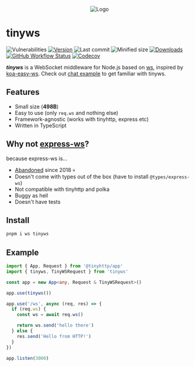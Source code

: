 <p align="center">
  <img src="https://raw.githubusercontent.com/talentlessguy/tinyws/master/logo.svg" alt="Logo">
</p>

# tinyws

![Vulnerabilities][vulns-badge-url]
[![Version][v-badge-url]][npm-url]
![Last commit][last-commit-badge-url]
![Minified size][size-badge-url] [![Downloads][dl-badge-url]][npm-url] [![GitHub Workflow Status][gh-actions-img]][github-actions] [![Codecov][cov-badge-url]][cov-url]

_**tinyws**_ is a WebSocket middleware for Node.js based on [ws](https://github.com/websockets/ws), inspired by [koa-easy-ws](https://github.com/b3nsn0w/koa-easy-ws). Check out [chat example](examples/chat) to get familiar with tinyws.

## Features

- Small size (**498B**)
- Easy to use (only `req.ws` and nothing else)
- Framework-agnostic (works with tinyhttp, express etc)
- Written in TypeScript

## Why not [express-ws](https://github.com/HenningM/express-ws)?

because express-ws is...

- [Abandoned](https://github.com/HenningM/express-ws/issues/135) since 2018 💀
- Doesn't come with types out of the box (have to install `@types/express-ws`)
- Not compatible with tinyhttp and polka
- Buggy as hell
- Doesn't have tests

## Install

```sh
pnpm i ws tinyws
```

## Example

```ts
import { App, Request } from '@tinyhttp/app'
import { tinyws, TinyWSRequest } from 'tinyws'

const app = new App<any, Request & TinyWSRequest>()

app.use(tinyws())

app.use('/ws', async (req, res) => {
  if (req.ws) {
    const ws = await req.ws()

    return ws.send('hello there')
  } else {
    res.send('Hello from HTTP!')
  }
})

app.listen(3000)
```

[vulns-badge-url]: https://img.shields.io/snyk/vulnerabilities/npm/tinyws.svg?style=flat-square
[v-badge-url]: https://img.shields.io/npm/v/tinyws.svg?style=flat-square
[npm-url]: https://www.npmjs.com/package/tinyws
[last-commit-badge-url]: https://img.shields.io/github/last-commit/talentlessguy/tinyws.svg?style=flat-square
[size-badge-url]: https://img.shields.io/bundlephobia/min/tinyws.svg?style=flat-square
[cov-badge-url]: https://img.shields.io/codecov/c/gh/talentlessguy/tinyws?style=flat-square
[cov-url]: https://codecov.io/gh/talentlessguy/tinyws
[dl-badge-url]: https://img.shields.io/npm/dt/tinyws?style=flat-square
[github-actions]: https://github.com/talentlessguy/tinyws/actions
[gh-actions-img]: https://img.shields.io/github/workflow/status/talentlessguy/tinyws/CI?style=flat-square
